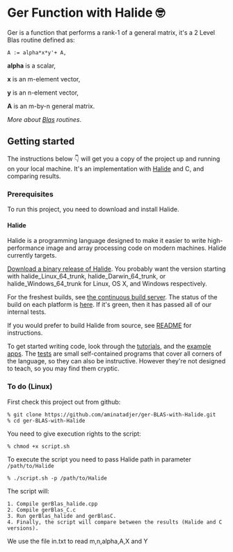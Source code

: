 # Ger Function with Halide :nerd_face:

Ger is a function that performs a rank-1 of a general matrix, it's a 2 Level Blas routine defined as:
```
A := alpha*x*y'+ A,
```
**alpha** is a scalar,

**x** is an m-element vector,

**y** is an n-element vector,

**A** is an m-by-n general matrix.

*More about [Blas](https://software.intel.com/content/www/us/en/develop/documentation/mkl-developer-reference-fortran/top/blas-and-sparse-blas-routines.html) routines*.

## Getting started
The instructions below :point_down:   will get you a copy of the project up and running on your local machine. It's an implementation with [Halide](https://halide-lang.org/) and C, and comparing results.

### Prerequisites
To run this project, you need to download and install Halide.

#### Halide

Halide is a programming language designed to make it easier to write high-performance image and array processing code on modern machines. Halide currently targets.

[Download a binary release of Halide](https://github.com/halide/Halide/releases). You probably want the version starting with halide_Linux_64_trunk, halide_Darwin_64_trunk, or halide_Windows_64_trunk for Linux, OS X, and Windows respectively.

For the freshest builds, see [the continuous build server](https://buildbot.halide-lang.org/). The status of the build on each platform is [here](https://buildbot.halide-lang.org/master/#/builders?tags=%2Bmaster). If it's green, then it has passed all of our internal tests.

If you would prefer to build Halide from source, see [README](https://github.com/halide/Halide/tree/master/README.md) for instructions.

To get started writing code, look through the [tutorials](https://halide-lang.org/tutorials/tutorial_introduction.html), and the [example apps](https://github.com/halide/Halide/tree/master/apps). The [tests](https://github.com/halide/Halide/tree/master/test) are small self-contained programs that cover all corners of the language, so they can also be instructive. However they're not designed to teach, so you may find them cryptic.

### To do (Linux)

First check this project out from github:
```
% git clone https://github.com/aminatadjer/ger-BLAS-with-Halide.git
% cd ger-BLAS-with-Halide
```

You need to give execution rights to the script:

```
% chmod +x script.sh
```

To execute the script you need to pass Halide path in parameter ``` /path/to/Halide ``` 

 ``` 
 % ./script.sh -p /path/to/Halide
  ``` 
  
 The script will:
 
    1. Compile gerBlas_halide.cpp 
    2. Compile gerBlas_C.c
    3. Run gerBlas_halide and gerBlasC.
    4. Finally, the script will compare between the results (Halide and C versions).
    
 We use the file in.txt to read m,n,alpha,A,X and Y


